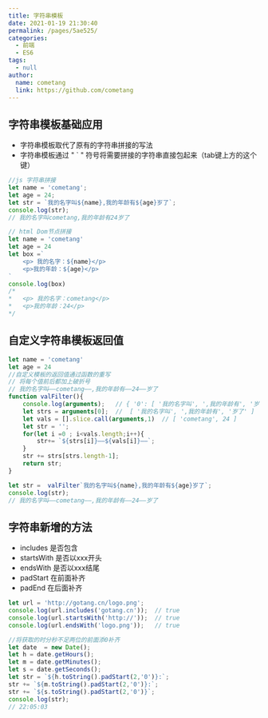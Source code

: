 ```yaml
---
title: 字符串模板
date: 2021-01-19 21:30:40
permalink: /pages/5ae525/
categories: 
  - 前端
  - ES6
tags: 
  - null
author: 
  name: cometang
  link: https://github.com/cometang
---
```


## 字符串模板基础应用
- 字符串模板取代了原有的字符串拼接的写法
- 字符串模板通过  "  `  " 符号将需要拼接的字符串直接包起来（tab键上方的这个键）
```js
//js 字符串拼接
let name = 'cometang';
let age = 24;
let str = `我的名字叫${name},我的年龄有${age}岁了`;
console.log(str);
// 我的名字叫cometang,我的年龄有24岁了
```
```js
// html Dom节点拼接
let name = 'cometang'
let age = 24
let box =`
    <p> 我的名字：${name}</p>
    <p>我的年龄：${age}</p>
` 
console.log(box)
/*
*   <p> 我的名字：cometang</p>
*   <p>我的年龄：24</p>
*/
```

## 自定义字符串模板返回值

```js 
let name = 'cometang'
let age = 24
//自定义模板的返回值通过函数的重写
// 将每个值前后都加上破折号
// 我的名字叫——cometang——,我的年龄有——24——岁了
function valFilter(){
    console.log(arguments);   // { '0': [ '我的名字叫', ',我的年龄有', '岁了' ], '1': 'cometang', '2': 24 }
    let strs = arguments[0];  //  [ '我的名字叫', ',我的年龄有', '岁了' ]
    let vals = [].slice.call(arguments,1)  // [ 'cometang', 24 ]
    let str = '';
    for(let i =0 ; i<vals.length;i++){
        str+= `${strs[i]}——${vals[i]}——`;
    }
    str += strs[strs.length-1];
    return str;
}

let str =  valFilter`我的名字叫${name},我的年龄有${age}岁了`;
console.log(str);
// 我的名字叫——cometang——,我的年龄有——24——岁了
```

## 字符串新增的方法
- includes   是否包含
- startsWith  是否以xxx开头
- endsWith    是否以xxx结尾
- padStart    在前面补齐
- padEnd      在后面补齐

```js
let url = 'http://gotang.cn/logo.png';
console.log(url.includes('gotang.cn'));  // true
console.log(url.startsWith('http://'));  // true
console.log(url.endsWith('logo.png'));   // true
```
```js
//将获取的时分秒不足两位的前面添0补齐
let date  = new Date();
let h = date.getHours();
let m = date.getMinutes();
let s = date.getSeconds();
let str = `${h.toString().padStart(2,'0')}:`;
str += `${m.toString().padStart(2,'0')}:`;
str += `${s.toString().padStart(2,'0')}`;
console.log(str);
// 22:05:03
```


